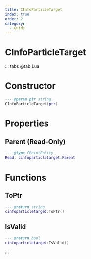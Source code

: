 ```yaml
---
title: CInfoParticleTarget
index: true
order: 2
category:
  - Guide
---
```


# CInfoParticleTarget

::: tabs
@tab Lua
# Constructor
```lua
--- @param ptr string
CInfoParticleTarget(ptr)
```
# Properties
## Parent (Read-Only)
```lua
--- @type CPointEntity
Read: cinfoparticletarget.Parent
```
# Functions
## ToPtr
```lua
--- @return string
cinfoparticletarget:ToPtr()
```
## IsValid
```lua
--- @return bool
cinfoparticletarget:IsValid()
```

:::